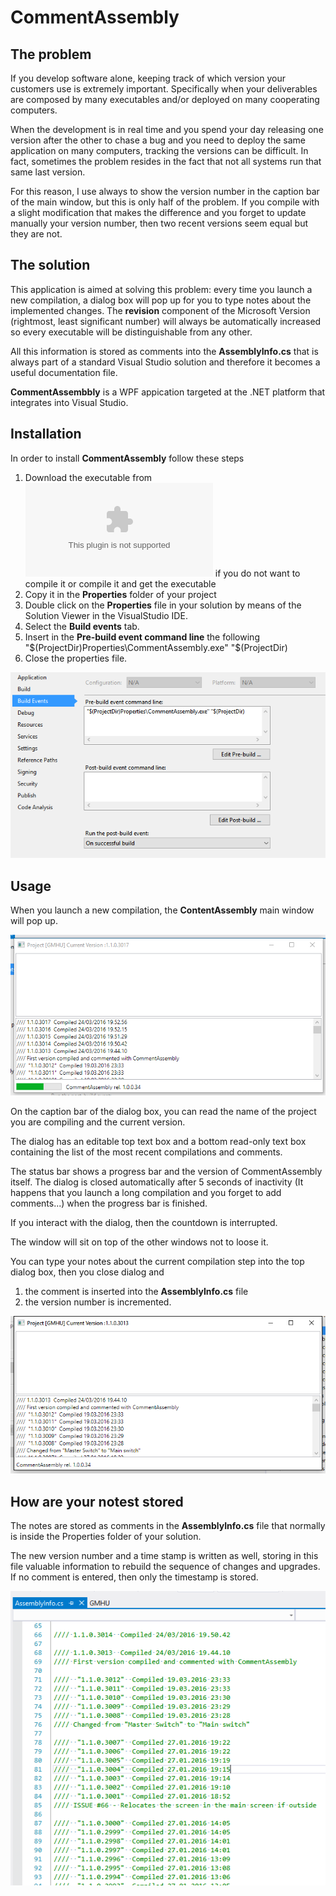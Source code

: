CommentAssembly
===============

The problem
-----------

If you develop software alone, keeping track of which version your customers use is extremely important. 
Specifically when your deliverables are composed by many executables and/or deployed on many cooperating computers. 

When the development is in real time and you spend your day releasing one version after the other to chase a bug and you need to deploy the same application on 
many computers, tracking the versions can be difficult. In fact, sometimes the problem resides in the fact that not all systems run that same last version.

For this reason, I use always to show the version number in the caption bar of the main window, but this is only half of the problem.
If you compile with a slight modification that makes the difference and you forget to update manually your version number, then two recent 
versions seem equal but they are not.

The solution
------------

This application is aimed at solving this problem: every time you launch a new compilation, a dialog box will pop up for you to type notes 
about the implemented changes. The **revision** component of the Microsoft Version (rightmost, least significant number) will always be automatically increased so every executable will be distinguishable from any other.

All this information is stored as comments into the **AssemblyInfo.cs** that is always part of a standard Visual Studio solution and therefore it becomes a useful
documentation file.

**CommentAssembbly** is a WPF appication targeted at the .NET platform that integrates into Visual Studio.

Installation
------------

In order to install **CommentAssembly** follow these steps

1. Download the executable from ![here](https://github.com/fjovine/CommentAssembly/tree/master/CommentAssembly/bin/Release/CommentAssembly.exe) if you do not want to compile it or compile it and get the executable
2. Copy it in the **Properties** folder of your project
3. Double click on the **Properties** file in your solution by means of the Solution Viewer in the VisualStudio IDE.
4. Select the **Build events** tab. 
5. Insert in the **Pre-build event command line** the following "$(ProjectDir)Properties\CommentAssembly.exe" "$(ProjectDir)
6. Close the properties file.

![MainScreen](./doc/img01.png)

Usage
-----

When you launch a new compilation, the **ContentAssembly** main window will pop up.

![MainScreen](./doc/img03.png)

On the caption bar of the dialog box, you can read the name of the project you are compiling and the current version.

The dialog has an editable top text box and a bottom read-only text box containing the list of the most recent 
compilations and comments.

The status bar shows a progress bar and the version of CommentAssembly itself. The dialog is closed automatically after 5 seconds of inactivity (It happens that you launch a long compilation and you forget to add comments...)
when the progress bar is finished.

If you interact with the dialog, then the countdown is interrupted.

The window will sit on top of the other windows not to loose it.

You can type your notes about the current compilation step into the top dialog box, then you close dialog and 

1. the comment is inserted into the **AssemblyInfo.cs** file
2. the version number is incremented.

![MainScreen](./doc/img02.png)


How are your notest stored
---------------------------

The notes are stored as comments in the **AssemblyInfo.cs** file that normally is inside the Properties folder of your solution.

The new version number and a time stamp is written as well, storing in this file valuable information to rebuild the sequence of changes
and upgrades.
If no comment is entered, then only the timestamp is stored.

![MainScreen](./doc/img04.png)
